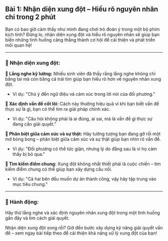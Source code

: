 ## Bài 1: Nhận diện xung đột – Hiểu rõ nguyên nhân chỉ trong 2 phút

Bạn có bao giờ cảm thấy như mình đang chơi trò đoán ý trong một bộ phim kịch tính? Đừng lo, nhận diện xung đột và hiểu rõ nguyên nhân sẽ giúp bạn biến những tình huống căng thẳng thành cơ hội để cải thiện và phát triển mối quan hệ!

---

### 📌 Nhận diện xung đột:

**🔹 Lắng nghe kỹ lưỡng:**
Nhiều sinh viên đã thấy rằng lắng nghe không chỉ bằng tai mà còn bằng cả trái tim giúp bạn hiểu rõ hơn về nguyên nhân xung đột.

- Ví dụ: "Chú ý đến ngữ điệu và cảm xúc trong lời nói của đối phương."

**🔹 Xác định vấn đề cốt lõi:**
Cách này thường hiệu quả vì khi bạn biết vấn đề thực sự là gì, bạn có thể tìm ra giải pháp chính xác.

- Ví dụ: "Câu hỏi không phải là ai đúng, ai sai, mà là vấn đề gì thực sự đang cần giải quyết."

**🔹 Phân biệt giữa cảm xúc và sự thật:**
Hãy tưởng tượng bạn đang gỡ rối một mớ bòng bong – phân biệt giữa cảm xúc và sự thật giúp bạn nhìn rõ vấn đề.

- Ví dụ: "Đối phương có thể tức giận, nhưng lý do đằng sau là vì họ cảm thấy bị bỏ qua."

**🔹 Tìm kiếm điểm chung:**
Xung đột không nhất thiết phải là cuộc chiến – tìm kiếm điểm chung có thể giúp bạn xây dựng cầu nối.

- Ví dụ: "Cả hai bên đều muốn dự án thành công, vậy hãy tập trung vào mục tiêu chung."

---

### 🚀 Hành động:

Hãy thử lắng nghe và xác định nguyên nhân xung đột trong một tình huống gần đây và tìm cách giải quyết.

Nhận diện xung đột xong rồi? Giờ đến bước xây dựng kỹ năng giải quyết vấn đề – xem ngay bài tiếp theo để cải thiện khả năng xử lý xung đột của bạn!